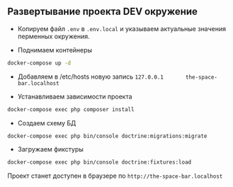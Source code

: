 ## Развертывание проекта DEV окружение

* Копируем файл ``.env`` в ``.env.local`` и указываем актуальные значения перменных окружения.

* Поднимаем контейнеры
```bash
docker-compose up -d
```

* Добавляем в /etc/hosts новую запись ``127.0.0.1       the-space-bar.localhost``


* Устанавливаем зависимости проекта 
```bash
docker-compose exec php composer install

```

* Создаем схему БД
```bash
docker-compose exec php bin/console doctrine:migrations:migrate
```


* Загружаем фикстуры
```bash
docker-compose exec php bin/console doctrine:fixtures:load
```

Проект станет доступен в браузере по ``http://the-space-bar.localhost``
